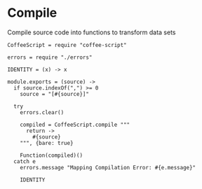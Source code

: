 Compile
=======

Compile source code into functions to transform data sets

    CoffeeScript = require "coffee-script"

    errors = require "./errors"

    IDENTITY = (x) -> x

    module.exports = (source) ->
      if source.indexOf(",") >= 0
        source = "[#{source}]"

      try
        errors.clear()

        compiled = CoffeeScript.compile """
          return ->
            #{source}
        """, {bare: true}

        Function(compiled)()
      catch e
        errors.message "Mapping Compilation Error: #{e.message}"

        IDENTITY
